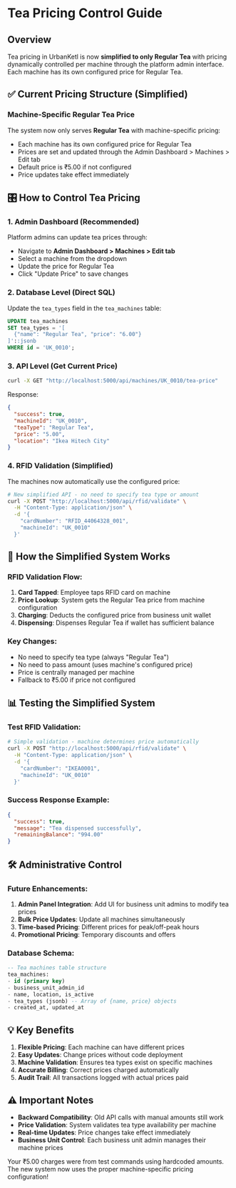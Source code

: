 # Tea Pricing Control Guide

## Overview
Tea pricing in UrbanKetl is now **simplified to only Regular Tea** with pricing dynamically controlled per machine through the platform admin interface. Each machine has its own configured price for Regular Tea.

## ✅ Current Pricing Structure (Simplified)

### Machine-Specific Regular Tea Price

The system now only serves **Regular Tea** with machine-specific pricing:

- Each machine has its own configured price for Regular Tea
- Prices are set and updated through the Admin Dashboard > Machines > Edit tab
- Default price is ₹5.00 if not configured
- Price updates take effect immediately

## 🎛️ How to Control Tea Pricing

### 1. **Admin Dashboard (Recommended)**
Platform admins can update tea prices through:
- Navigate to **Admin Dashboard > Machines > Edit tab**
- Select a machine from the dropdown
- Update the price for Regular Tea
- Click "Update Price" to save changes

### 2. **Database Level (Direct SQL)**
Update the `tea_types` field in the `tea_machines` table:

```sql
UPDATE tea_machines 
SET tea_types = '[
  {"name": "Regular Tea", "price": "6.00"}
]'::jsonb
WHERE id = 'UK_0010';
```

### 3. **API Level (Get Current Price)**
```bash
curl -X GET "http://localhost:5000/api/machines/UK_0010/tea-price"
```

Response:
```json
{
  "success": true,
  "machineId": "UK_0010",
  "teaType": "Regular Tea",
  "price": "5.00",
  "location": "Ikea Hitech City"
}
```

### 4. **RFID Validation (Simplified)**
The machines now automatically use the configured price:

```bash
# New simplified API - no need to specify tea type or amount
curl -X POST "http://localhost:5000/api/rfid/validate" \
  -H "Content-Type: application/json" \
  -d '{
    "cardNumber": "RFID_44064328_001",
    "machineId": "UK_0010"
  }'
```

## 🔄 How the Simplified System Works

### RFID Validation Flow:
1. **Card Tapped**: Employee taps RFID card on machine
2. **Price Lookup**: System gets the Regular Tea price from machine configuration
3. **Charging**: Deducts the configured price from business unit wallet
4. **Dispensing**: Dispenses Regular Tea if wallet has sufficient balance

### Key Changes:
- No need to specify tea type (always "Regular Tea")
- No need to pass amount (uses machine's configured price)
- Price is centrally managed per machine
- Fallback to ₹5.00 if price not configured

## 📊 Testing the Simplified System

### Test RFID Validation:
```bash
# Simple validation - machine determines price automatically
curl -X POST "http://localhost:5000/api/rfid/validate" \
  -H "Content-Type: application/json" \
  -d '{
    "cardNumber": "IKEA0001",
    "machineId": "UK_0010"
  }'
```

### Success Response Example:
```json
{
  "success": true,
  "message": "Tea dispensed successfully",
  "remainingBalance": "994.00"
}
```

## 🛠️ Administrative Control

### Future Enhancements:
1. **Admin Panel Integration**: Add UI for business unit admins to modify tea prices
2. **Bulk Price Updates**: Update all machines simultaneously  
3. **Time-based Pricing**: Different prices for peak/off-peak hours
4. **Promotional Pricing**: Temporary discounts and offers

### Database Schema:
```sql
-- Tea machines table structure
tea_machines:
- id (primary key)
- business_unit_admin_id 
- name, location, is_active
- tea_types (jsonb) -- Array of {name, price} objects
- created_at, updated_at
```

## 💡 Key Benefits

1. **Flexible Pricing**: Each machine can have different prices
2. **Easy Updates**: Change prices without code deployment
3. **Machine Validation**: Ensures tea types exist on specific machines
4. **Accurate Billing**: Correct prices charged automatically
5. **Audit Trail**: All transactions logged with actual prices paid

## ⚠️ Important Notes

- **Backward Compatibility**: Old API calls with manual amounts still work
- **Price Validation**: System validates tea type availability per machine
- **Real-time Updates**: Price changes take effect immediately
- **Business Unit Control**: Each business unit admin manages their machine prices

Your ₹5.00 charges were from test commands using hardcoded amounts. The new system now uses the proper machine-specific pricing configuration!